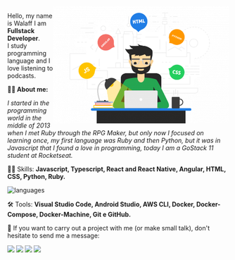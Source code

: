 <img src="./assets/fullstack.png" min-width="400px" max-width="400px" width="400px" align="right" alt="Full-Stack Development">

<p align="left"> 
  Hello, my name is Walaff I am <strong>Fullstack Developer</strong>.<br>
  I study programming language and I love listening to podcasts.
</p>

<p align="left">
  <b>
  🙋‍♂️ About me:
  </b>
<p>

<p align="left"> 
  <i> I started in the programming world in the middle of 2013 when I met Ruby through the RPG Maker, but only now I focused on learning once, my first language was Ruby and then Python, but it was in Javascript that I found a love in programming, today I am a GoStack 11 student at Rocketseat.</i>
</p>


<p align="left">
  👨‍🔧 Skills: <strong>Javascript, Typescript, React and React Native, Angular, HTML, CSS, Python, Ruby.</strong>
</p>

![languages](https://github-readme-stats.vercel.app/api/top-langs/?username=lncitador&hide=scss&layout=compact&theme=tokyonight)

<p align="left">
  🛠 Tools: <strong>Visual Studio Code, Android Studio, AWS CLI, Docker, Docker-Compose, Docker-Machine, Git e GitHub.</strong>
</p>

<p align="left">
  📩 If you want to carry out a project with me (or make small talk), don't hesitate to send me a message:
</p>

<p align="left">
  <a href="https://www.instagram.com/lncitador/" alt="Instagram">
  <img src="https://img.shields.io/badge/-Instagram-DF0174?style=for-the-badge&logo=instagram&logoColor=white&link=https://www.instagram.com/lncitador/"/></a>
  
  <a href="https://www.linkedin.com/in/lncitador" alt="Linkedin">
  <img src="https://img.shields.io/badge/-Linkedin-0e76a8?style=for-the-badge&logo=Linkedin&logoColor=white&link=https://www.linkedin.com/in/lncitador" /></a>

  <a href="https://www.facebook.com/lncitador/" alt="Facebook">
  <img src="https://img.shields.io/badge/-Facebook-3b5998?style=for-the-badge&logo=facebook&logoColor=white&link=https://www.facebook.com/lncitador/"/></a>

  <a href="https://wa.me/5591991430969/" alt="WhatsApp">
    <img src="https://img.shields.io/badge/-WhatsApp-25D366?style=for-the-badge&logo=WhatsApp&logoColor=white" />
  </a>
</p> 
